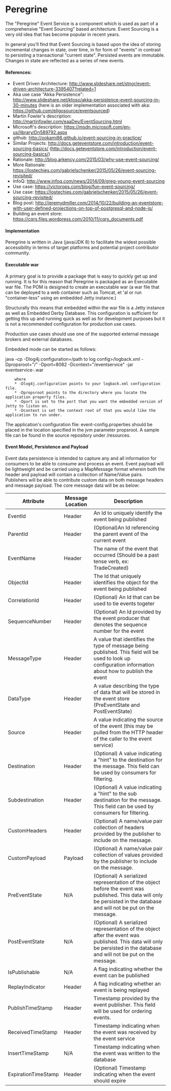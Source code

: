# Peregrine #

The "Peregrine" Event Service is a component which is used as part of a comprehensive "Event Sourcing" based
architecture.  Event Sourcing is a very old idea that has become popular in recent years.

In general you'll find that Event Sourcing is based upon the idea of storing incremental changes in state, over time,
in for form of "events" in contrast to persisting a transactional "current state".  Persisted events are immutable.
Changes in state are reflected as a series of new events.


#### References: ####

* Event Driven Architecture: http://www.slideshare.net/stnor/event-driven-architecture-3395407?related=1
* Aka use case "Akka Persistence": http://www.slideshare.net/ktoso/akka-persistence-event-sourcing-in-30-minutes  (here is an older implementation associated with aka: https://github.com/eligosource/eventsourced)
* Martin Fowler's description: http://martinfowler.com/eaaDev/EventSourcing.html
* Microsoft's description: https://msdn.microsoft.com/en-us/library/Dn589792.aspx
* github: http://ookami86.github.io/event-sourcing-in-practice/
* Similar Projects: http://docs.geteventstore.com/introduction/event-sourcing-basics/ (http://docs.geteventstore.com/introduction/event-sourcing-basics/)
* Rationale: http://blog.arkency.com/2015/03/why-use-event-sourcing/
* More Rationale: https://lostechies.com/gabrielschenker/2015/05/26/event-sourcing-revisited/
* InfoQ: http://www.infoq.com/news/2014/09/greg-young-event-sourcing
* Use case: https://victorops.com/blog/fun-event-sourcing/
* Use case: https://lostechies.com/gabrielschenker/2015/05/26/event-sourcing-revisited/
* Blog post: http://jeremydmiller.com/2014/10/22/building-an-eventstore-with-user-defined-projections-on-top-of-postgresql-and-node-js/
* Building an event store: https://cqrs.files.wordpress.com/2010/11/cqrs_documents.pdf

#### Implementation ####

Peregrine is written in Java (java/JDK 8) to facilitate the widest possible accessibility in terms of target platforms
and potential project contributor community.


#### Executable war ###

A primary goal is to provide a package that is easy to quickly get up and running.  It is for this reason that
Peregrine is packaged as an Executable war file. The POM is designed to create an executable war (a war file that can
be deployed to a web container such as Tomcat, et 'al or run "container-less" using an embedded Jetty instance.)

Structurally this means that embedded within the war file is a Jetty instance as well as Embedded Derby Database.
This configuration is  sufficient for getting this up and running quick as well as for development purposes but it is
not a recommended configuration for production use cases.

Production use cases should use one of the supported external message brokers and external databases.

Embedded mode can be started as follows:

java -cp -Dlog4j.configuration=/path to log config>/logback.xml
        -Dpropsroot="<path to configuration file>/" -Dport=8082 -Dcontext="/eventservice"
        -jar eventservice-<version>.war

        where
        * -Dlog4j.configuration points to your logback.xml configuration file.
        * -Dpropsroot points to the directory where you locate the application property files.
        * -Dport is set to the port that you want the embedded version of Jetty to listen on.
        * -Dcontext is set the context root of that you would like the application to run under.

The application's configuration file: event-config.properties should be placed in the location specified in the
jvm parameter propsroot.  A sample file can be found in the source repository under /resources.


#### Event Model, Persistence and Payload ####

Event data persistence is intended to capture any and all information for consumers to be able to consume
and process an event.  Event payload will be lightweight and be carried using a MapMessage format wherein both the header
and payload will contain a collection of Name/Value pairs.  Publishers will be able to contribute custom data on both
message headers and message payload.  The core message data will be as below:


Attribute | Message Location | Description |
--------- | ---------------- | ----------- |
EventId | Header | An Id to uniquely identify the event being published |
ParentId | Header | (Optional)An Id referencing the parent event of the current event |
EventName | Header | The name of the event that occurred (Should be a past tense verb, ex:  TradeCreated) |
ObjectId | Header | The Id that uniquely identifies the object for the event being published
CorrelationId | Header | (Optional) An Id that can be used to tie events togeter |
SequenceNumber | Header | (Optional) An Id provided by the event producer that denotes the sequence number for the event |
MessageType | Header | A value that identifies the type of message being published.  This field will be used to look up configuration information about how to publish the event |
DataType | Header | A value describing the type of data that will be stored in the event store (PreEventState and PostEventState) |
Source | Header | A value indicating the source of the event (this may be pulled from the HTTP header of the caller to the event service) |
Destination | Header | (Optional) A value indicating a "hint" to the destination for the message.  This field can be used by consumers for filtering. |
Subdestination | Header | (Optional) A value indicating a "hint" to the sub destination for the message.  This field can be used by consumers for filtering. |
CustomHeaders | Header | (Optional) A name/value pair collection of headers provided by the publisher to include on the message. |
CustomPayload | Payload | (Optional) A name/value pair collection of values provided by the publisher to include on the message. |
PreEventState | N/A | (Optional) A serialized representation of the object before the event was published.  This data will only be persisted in the database and will not be put on the message. |
PostEventState | N/A | (Optional) A serialized representation of the object after the event was published.  This data will only be persisted in the database and will not be put on the message. |
IsPublishable | N/A | A flag indicating whether the event can be published |
ReplayIndicator | Header | A flag indicating whether an event is being replayed |
PublishTimeStamp | Header | Timestamp provided by the event publisher.  This field will be used for ordering events. |
ReceivedTimeStamp | Header | Timestamp indicating when the event was received by the event service |
InsertTimeStamp | N/A | Timestamp indicating when the event was written to the database |
ExpirationTimeStamp | Header | (Optional) Timestamp indicating when the event should expire |



